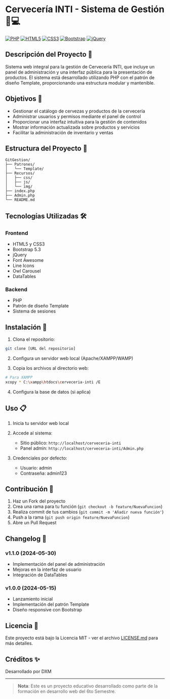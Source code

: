 # Cervecería INTI - Sistema de Gestión 🍺💻

[![PHP](https://img.shields.io/badge/PHP-777BB4?style=for-the-badge&logo=php&logoColor=white)](https://www.php.net/)
[![HTML5](https://img.shields.io/badge/HTML5-E34F26?style=for-the-badge&logo=html5&logoColor=white)](https://developer.mozilla.org/es/docs/Web/HTML)
[![CSS3](https://img.shields.io/badge/CSS3-1572B6?style=for-the-badge&logo=css3&logoColor=white)](https://developer.mozilla.org/es/docs/Web/CSS)
[![Bootstrap](https://img.shields.io/badge/Bootstrap-563D7C?style=for-the-badge&logo=bootstrap&logoColor=white)](https://getbootstrap.com/)
[![jQuery](https://img.shields.io/badge/jQuery-0769AD?style=for-the-badge&logo=jquery&logoColor=white)](https://jquery.com/)

## Descripción del Proyecto 📝

Sistema web integral para la gestión de Cervecería INTI, que incluye un panel de administración y una interfaz pública para la presentación de productos. El sistema está desarrollado utilizando PHP con el patrón de diseño Template, proporcionando una estructura modular y mantenible.

## Objetivos 🎯

- Gestionar el catálogo de cervezas y productos de la cervecería
- Administrar usuarios y permisos mediante el panel de control
- Proporcionar una interfaz intuitiva para la gestión de contenidos
- Mostrar información actualizada sobre productos y servicios
- Facilitar la administración de inventario y ventas

## Estructura del Proyecto 📂

```
GitGestion/
├── Patrones/
│   └── Template/
├── Recursos/
│   ├── css/
│   ├── js/
│   └── img/
├── index.php
├── Admin.php
└── README.md
```

## Tecnologías Utilizadas 🛠️

### Frontend
- HTML5 y CSS3
- Bootstrap 5.3
- jQuery
- Font Awesome
- Line Icons
- Owl Carousel
- DataTables

### Backend
- PHP
- Patrón de diseño Template
- Sistema de sesiones

## Instalación 🚀

1. Clona el repositorio:
```bash
git clone [URL del repositorio]
```

2. Configura un servidor web local (Apache/XAMPP/WAMP)

3. Copia los archivos al directorio web:
```bash
# Para XAMPP
xcopy * C:\xampp\htdocs\cerveceria-inti /E
```

4. Configura la base de datos (si aplica)

## Uso 📋

1. Inicia tu servidor web local

2. Accede al sistema:
   - Sitio público: `http://localhost/cerveceria-inti`
   - Panel admin: `http://localhost/cerveceria-inti/Admin.php`

3. Credenciales por defecto:
   - Usuario: admin
   - Contraseña: admin123

## Contribución 🤝

1. Haz un Fork del proyecto
2. Crea una rama para tu función (`git checkout -b feature/NuevaFuncion`)
3. Realiza commit de tus cambios (`git commit -m 'Añadir nueva función'`)
4. Push a la rama (`git push origin feature/NuevaFuncion`)
5. Abre un Pull Request

## Changelog 📝

### v1.1.0 (2024-05-30)
- Implementación del panel de administración
- Mejoras en la interfaz de usuario
- Integración de DataTables

### v1.0.0 (2024-05-15)
- Lanzamiento inicial
- Implementación del patrón Template
- Diseño responsive con Bootstrap

## Licencia 📄

Este proyecto está bajo la Licencia MIT - ver el archivo [LICENSE.md](LICENSE.md) para más detalles.

## Créditos ✨

Desarrollado por DXM

---

> **Nota**: Este es un proyecto educativo desarrollado como parte de la formación en desarrollo web del 6to Semestre.

